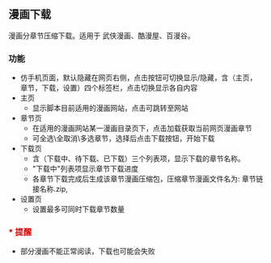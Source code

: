 ## 漫画下载
漫画分章节压缩下载。适用于 武侠漫画、酷漫屋、百漫谷。

### 功能
- 仿手机页面，默认隐藏在网页右侧，点击按钮可切换显示/隐藏，含（主页，章节，下载，设置）四个标签栏，点击切换显示各自内容
- 主页
  - 显示脚本目前适用的漫画网站，点击可跳转至网站
- 章节页
  - 在适用的漫画网站某一漫画目录页下，点击加载获取当前网页漫画章节
  - 可全选\全取消\多选章节，选择后点击下载按钮，开始下载
- 下载页
  - 含（下载中、待下载、已下载）三个列表项，显示下载的章节名称。
  - "下载中"列表项显示章节下载进度
  - 各章节下载完成后生成该章节漫画压缩包，压缩章节漫画文件名为: 章节链接名称.zip,
- 设置页
  - 设置最多可同时下载章节数量



### <font color="#dd0000">* 提醒</font>
  - 部分漫画不能正常阅读，下载也可能会失败




